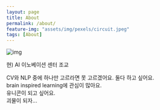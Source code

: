 ```yaml
---
layout: page
title: About
permalink: /about/
feature-img: "assets/img/pexels/circuit.jpeg"
tags: [About]
---
```



![img](https://avatars2.githubusercontent.com/u/50395556?s=460&u=d28330a00da5a634499af9eb3441768d92e3bbdb&v=4)  

현) AI 이노베이션 센터 조교

CV와 NLP 중에 하나만 고르라면 못 고르겠어요. 둘다 하고 싶어요.  
brain inspired learning에 관심이 많아요.  
유니콘이 되고 싶어요.  
괴물이 되자...
